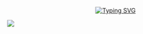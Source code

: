 <p align="center">
<a href="https://git.io/typing-svg"><img src="https://readme-typing-svg.demolab.com?font=Fira+Code&pause=1000&color=9A00F7&background=FFFFFF00&width=435&lines=I'm+Nikita+and+I+like+Python" alt="Typing SVG" /></a>
</p>

<div id="badges">
  <img src="https://img.shields.io/badge/LinkedIn-blue?style=for-the-badge&logo=linkedin&logoColor=white" />
</div>
